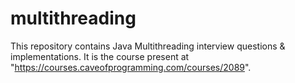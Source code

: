 # multithreading
This repository contains Java Multithreading interview questions &amp; implementations. It is the course present at "https://courses.caveofprogramming.com/courses/2089".
